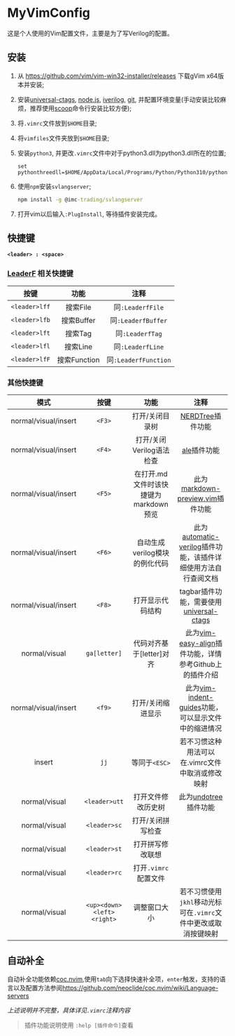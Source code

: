 # MyVimConfig

这是个人使用的Vim配置文件，主要是为了写Verilog的配置。

## 安装

1. 从 <https://github.com/vim/vim-win32-installer/releases> 下载gVim x64版本并安装;
2. 安装[universal-ctags](https://github.com/universal-ctags/ctags-win32/releases),
[node.js](https://nodejs.org/en/), [iverilog](http://iverilog.icarus.com/), [git](https://git-scm.com/),
并配置环境变量(手动安装比较麻烦，推荐使用[scoop](https://github.com/ScoopInstaller/Scoop)命令行安装比较方便);
3. 将`.vimrc`文件放到`$HOME`目录;
4. 将`vimfiles`文件夹放到`$HOME`目录;
5. 安装`python3`, 并更改`.vimrc`文件中对于python3.dll为python3.dll所在的位置;

    ```vim
    set pythonthreedll=$HOME/AppData/Local/Programs/Python/Python310/python310.dll
    ```

6. 使用`npm`安装`svlangserver`;

    ```cmd
    npm install -g @imc-trading/svlangserver
    ```

7. 打开vim以后输入`:PlugInstall`, 等待插件安装完成。

## 快捷键

**`<leader> : <space>`**

### [LeaderF](https://github.com/Yggdroot/LeaderF) 相关快捷键

按键|功能|注释|
|:---:|:---:|:---:|
|`<leader>lff`|搜索File|同`:LeaderfFile`|
|`<leader>lfb`|搜索Buffer|同`:LeaderfBuffer`|
|`<leader>lft`|搜索Tag|同`:LeaderfTag`|
|`<leader>lfl`|搜索Line|同`:LeaderfLine`|
|`<leader>lfF`|搜索Function|同`:LeaderfFunction`|

### 其他快捷键

|模式|按键|功能|注释|
|:---:|:---:|:---:|:---:|
|normal/visual/insert|`<F3>`|打开/关闭目录树|[NERDTree](https://github.com/preservim/nerdtree)插件功能|
|normal/visual/insert|`<F4>`|打开/关闭Verilog语法检查|[ale](https://github.com/dense-analysis/ale)插件功能|
|normal/visual/insert|`<F5>`|在打开.md文件时该快捷键为markdown预览|此为[markdown-preview.vim](https://github.com/iamcco/markdown-preview.nvim)插件功能|
|normal/visual/insert|`<F6>`|自动生成verilog模块的例化代码|此为[automatic-verilog](https://github.com/HonkW93/automatic-verilog)插件功能，该插件详细使用方法自行查阅文档|
|normal/visual/insert|`<F8>`|打开显示代码结构|tagbar插件功能，需要使用[universal-ctags](https://github.com/universal-ctags/ctags-win32/releases)|
|normal/visual|`ga[letter]`|代码对齐基于[letter]对齐|此为[vim-easy-align](https://github.com/junegunn/vim-easy-align)插件功能，详情参考Github上的插件介绍|
|normal/visual/insert|`<f9>`|打开/关闭缩进显示|此为[vim-indent-guides](https://github.com/nathanaelkane/vim-indent-guides)功能，可以显示文件中的缩进情况|
|insert|`jj`|等同于`<ESC>`|若不习惯这种用法可以在.vimrc文件中取消或修改映射|
|normal/visual|`<leader>utt`|打开文件修改历史树|此为[undotree](https://github.com/mbbill/undotree)插件功能|
|normal/visual|`<leader>sc`|打开/关闭拼写检查||
|normal/visual|`<leader>st`|打开拼写修改联想||
|normal/visual|`<leader>rc`|打开`.vimrc`配置文件||
|normal/visual|`<up><down><left><right>`|调整窗口大小|若不习惯使用`jkhl`移动光标可在`.vimrc`文件中更改或取消按键映射|

## 自动补全

自动补全功能依赖[coc.nvim](https://github.com/neoclide/coc.nvim),使用`tab`向下选择快速补全项，`enter`触发，支持的语言以及配置方法参阅<https://github.com/neoclide/coc.nvim/wiki/Language-servers>

*上述说明并不完整，具体详见`.vimrc`注释内容*
> 插件功能说明使用 `:help [插件命令]`查看  
